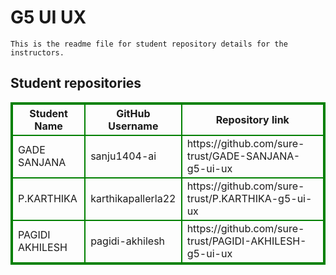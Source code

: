 # G5 UI UX
    This is the readme file for student repository details for the instructors.
## Student repositories 
<table style="border : 2px solid green; width:100%;">
<tr >
<th style="border : 2px solid green;">Student Name</th>
<th style="border : 2px solid green;">GitHub Username</th>
<th style="border : 2px solid green;">Repository link</th>
</tr>
<tr style="border : 2px solid green;">
<td style="border : 2px solid green;">GADE SANJANA</td> 

<td style="border : 2px solid green;">sanju1404-ai</td> 

<td style="border : 2px solid green;">https://github.com/sure-trust/GADE-SANJANA-g5-ui-ux</td> 
</tr>

<tr style="border : 2px solid green;">
<td style="border : 2px solid green;">P.KARTHIKA</td> 

<td style="border : 2px solid green;">karthikapallerla22</td> 

<td style="border : 2px solid green;">https://github.com/sure-trust/P.KARTHIKA-g5-ui-ux</td> 
</tr>

<tr style="border : 2px solid green;">
<td style="border : 2px solid green;">PAGIDI AKHILESH</td> 

<td style="border : 2px solid green;">pagidi-akhilesh</td> 

<td style="border : 2px solid green;">https://github.com/sure-trust/PAGIDI-AKHILESH-g5-ui-ux</td> 
</tr>
